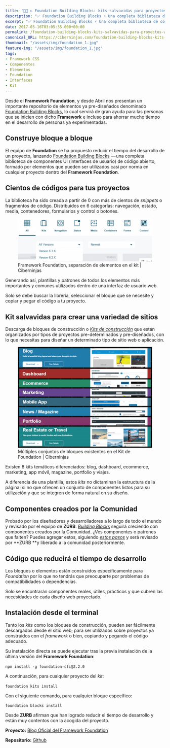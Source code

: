```yaml
---
title: '👨‍💻 ▷ Foundation Building Blocks: kits salvavidas para proyectos web'
description: "✅ Foundation Building Blocks ⚡️ Una completa biblioteca de componentes con la que generar interfaces de usuario de código abierto con el Framework Foundation"
excerpt: "✅ Foundation Building Blocks ⚡️ Una completa biblioteca de componentes con la que generar interfaces de usuario de código abierto con el Framework Foundation"
date: 2017-05-16T03:05:35.000+00:00
permalink: /foundation-building-blocks-kits-salvavidas-para-proyectos-web/
canonical_URL: https://ciberninjas.com/foundation-building-blocks-kits-salvavidas-para-proyectos-web/
thumbnail: "/assets/img/foundation_1.jpg"
feature-img: "/assets/img/foundation_1.jpg"
tags:
- Framework CSS
- Componentes
- Elementos
- Foundation
- Interfaces
- Kit
---
```


Desde el **Framework Foundation**, y desde Abril nos presentan un importante repositorio de elementos ya pre-diseñados denominado [Foundation Building Blocks](https://kutt.it/foundationuso), lo cual servirá de gran ayuda para las personas que se inicien con dicho **Framework** e incluso para ahorrar mucho tiempo en el desarrollo de personas ya experimentadas.

## Construye bloque a bloque

El equipo de **Foundation** se ha propuesto reducir el tiempo del desarrollo de un proyecto, lanzando [Foundation Building Blocks](   https://kutt.it/foundationblocks)  — una completa biblioteca de componentes UI (interfaces de usuario) de código abierto, formado por elementos que pueden ser utilizados casi por norma en cualquier proyecto dentro del **Framework Foundation**.

## Cientos de códigos para tus proyectos

La biblioteca ha sido creada a partir de 0 con más de cientos de _snippets_ o fragmentos de código. Distribuidos en 6 categorías: navegación, estado, media, contenedores, formularios y control o botones.

<figure>
    <a href="/assets/img/foundation-separacion-elementos.png" class="image-popup"><img src="/assets/img/foundation-separacion-elementos.png"></a>
    <figcaption>Framework Foundation, separación de elementos en el kit | Ciberninjas</figcaption>
</figure>

Generando así, plantillas y patrones de todos los elementos más importantes y comunes utilizados dentro de una interfaz de usuario web.

Solo se debe buscar la librería, seleccionar el bloque que se necesite y copiar y pegar el código a tu proyecto.

## Kit salvavidas para crear una variedad de sitios

Descarga de bloques de construcción o [_Kits de construcción_](https://kutt.it/foundationkits) que están organizados por tipos de proyectos pre-determinados y pre-diseñados, con lo que necesitas para diseñar un determinado tipo de sitio web o aplicación.

<figure>
    <a href="/assets/img/multiples-bloques.png" class="image-popup"><img src="/assets/img/multiples-bloques.png"></a>
    <figcaption>Múltiples conjuntos de bloques existentes en el Kit de Foundation | Ciberninjas</figcaption>
</figure>

Existen 8 kits temáticos diferenciados: blog, dashboard, ecommerce, marketing, app móvil, magazine, portfolio y viajes.

A diferencia de una plantilla, estos _kits_ no dictaminan la estructura de la página; si no que ofrecen un conjunto de componentes listos para su utilización y que se integren de forma natural en su diseño.

## Componentes creados por la Comunidad

Probado por los diseñadores y desarrolladores a lo largo de todo el mundo y revisado por el equipo de **ZURB**. [_Building Blocks_](https://kutt.it/foundationblocks) seguirá creciendo con componentes creados por la Comunidad. ¿Ves componentes o patrones que falten? Puedes agregar estos, siguiendo [_estos pasos_](https://kutt.it/foundationuso) y será revisado por **ZURB **y liberado a la comunidad posteriormente.

## Código que reducirá el tiempo de desarrollo

Los bloques o elementos están construidos específicamente para _Foundation_ por lo que no tendrás que preocuparte por problemas de compatibilidades o dependencias.

Solo se encontrarán componentes reales, útiles, prácticos y que cubren las necesidades de cada diseño web proyectado.

## Instalación desde el terminal

Tanto los _kits_ como los bloques de construcción, pueden ser fácilmente descargados desde el sitio web; para ser utilizados sobre proyectos ya construidos con el _framework_ o bien, copiando y pegando el código adecuado.

Su instalación directa se puede ejecutar tras la previa instalación de la última versión del **Framework Foundation**:

`npm install -g foundation-cli@2.2.0`

A continuación, para cualquier proyecto del _kit_:

`foundation kits install`

Con el siguiente comando, para cualquier bloque específico:

```
foundation blocks install
```

Desde **ZURB** afirman que han logrado reducir el tiempo de desarrollo y están muy contentos con la acogida del proyecto.

**Proyecto:** [Blog Oficial del Framework Foundation](https://kutt.it/foundationblocks "Enlace a la Blog Oficial del Framework Foundation")

**Repositorio:** [Github](https://kutt.it/foundationgithub "Enlace a la Página Web Oficial del Repositorio de Github del Framework Foundation")